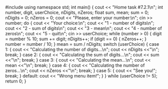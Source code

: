 #include <iostream>
using namespace std;
int main()
{
cout << "Home task #7.2.1\n";
int number, digit, userChoice, nDigits, nZeros;
float sum, mean;
sum = 0;
nDigits = 0;
nZeros = 0;
cout << "Please, enter your number:\n";
cin >> number;
do {
cout << "Your choice:\n";
cout << "1 - number of digits\n";
cout << "2 - sum of digits\n";
cout << "3 - mean\n";
cout << "4 - number of zeros\n";
cout << "5 - quit\n";
cin >> userChoice;
while (number > 0)
{
digit = number % 10;
sum += digit;
nDigits++;
if (digit == 0)
  {
nZeros++;
}
number = number / 10;
}
mean = sum / nDigits;
switch (userChoice) {
case 1:
{
cout << "Calculating the number
of digits...\n";
cout << nDigits <<"\n";
break;
}
case 2:
{
cout << "Calculating the sum
of digits...\n";
cout << sum <<"\n";
break;
}
case 3:
{
cout << "Calculating the mean...\n";
cout << mean <<"\n";
break;
}
case 4:
{
cout << "Calculating the number
of zeros...\n";
cout << nZeros <<"\n";
break;
  }
case 5:
{
cout << "See you!";
break;
}
default:
cout << "Wrong menu item!";
}
} while (userChoice != 5);
return 0;
}
